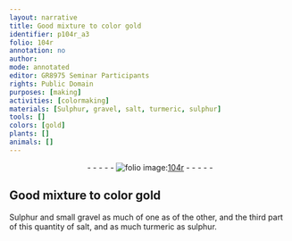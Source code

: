 ```yaml
---
layout: narrative
title: Good mixture to color gold
identifier: p104r_a3
folio: 104r
annotation: no
author:
mode: annotated
editor: GR8975 Seminar Participants
rights: Public Domain
purposes: [making]
activities: [colormaking]
materials: [Sulphur, gravel, salt, turmeric, sulphur]
tools: []
colors: [gold]
plants: []
animals: []
---
```


 <div class="folio" align="center">- - - - - <a href="http://gallica.bnf.fr/ark:/12148/btv1b10500001g/f213.image" target="_blank"><img src="https://cu-mkp.github.io/GR8975-edition/assets/photo-icon.png" alt="folio image: " style="display:inline-block; margin-bottom:-3px;"/>104r</a> - - - - - </div>  

## Good mixture to color <span class="color">gold</span>

 
<span class="activity"></span><span class="material">Sulphur</span> and small <span class="material">gravel</span> as much of one as of the other, and the third part of this quantity of <span class="material">salt</span>, and as much <span class="material">turmeric</span> as <span class="material">sulphur</span>.
 